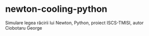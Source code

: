 # newton-cooling-python
Simulare legea răcirii lui Newton, Python, proiect ISCS-TMISI, autor Ciobotaru George
